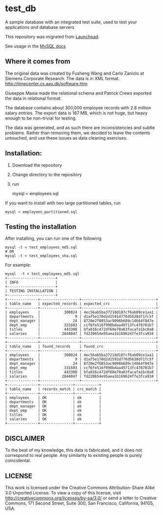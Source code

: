 # test_db
A sample database with an integrated test suite, used to test your applications and database servers

This repository was migrated from [Launchpad](https://launchpad.net/test-db).

See usage in the [MySQL docs](https://dev.mysql.com/doc/employee/en/index.html)


## Where it comes from

The original data was created by Fusheng Wang and Carlo Zaniolo at 
Siemens Corporate Research. The data is in XML format.
http://timecenter.cs.aau.dk/software.htm

Giuseppe Maxia made the relational schema and Patrick Crews exported
the data in relational format.

The database contains about 300,000 employee records with 2.8 million 
salary entries. The export data is 167 MB, which is not huge, but
heavy enough to be non-trivial for testing.

The data was generated, and as such there are inconsistencies and subtle
problems. Rather than removing them, we decided to leave the contents
untouched, and use these issues as data cleaning exercises.


## Installation:

1. Download the repository
2. Change directory to the repository
3. run

    mysql < employees.sql


If you want to install with two large partitioned tables, run

    mysql < employees_partitioned.sql


## Testing the installation

After installing, you can run one of the following

    mysql -t < test_employees_md5.sql
    # OR
    mysql -t < test_employees_sha.sql

For example:

    mysql  -t < test_employees_md5.sql
    +----------------------+
    | INFO                 |
    +----------------------+
    | TESTING INSTALLATION |
    +----------------------+
    +--------------+------------------+----------------------------------+
    | table_name   | expected_records | expected_crc                     |
    +--------------+------------------+----------------------------------+
    | employees    |           300024 | 4ec56ab5ba37218d187cf6ab09ce1aa1 |
    | departments  |                9 | d1af5e170d2d1591d776d5638d71fc5f |
    | dept_manager |               24 | 8720e2f0853ac9096b689c14664f847e |
    | dept_emp     |           331603 | ccf6fe516f990bdaa49713fc478701b7 |
    | titles       |           443308 | bfa016c472df68e70a03facafa1bc0a8 |
    | salaries     |          2844047 | fd220654e95aea1b169624ffe3fca934 |
    +--------------+------------------+----------------------------------+
    +--------------+------------------+----------------------------------+
    | table_name   | found_records    | found_crc                        |
    +--------------+------------------+----------------------------------+
    | employees    |           300024 | 4ec56ab5ba37218d187cf6ab09ce1aa1 |
    | departments  |                9 | d1af5e170d2d1591d776d5638d71fc5f |
    | dept_manager |               24 | 8720e2f0853ac9096b689c14664f847e |
    | dept_emp     |           331603 | ccf6fe516f990bdaa49713fc478701b7 |
    | titles       |           443308 | bfa016c472df68e70a03facafa1bc0a8 |
    | salaries     |          2844047 | fd220654e95aea1b169624ffe3fca934 |
    +--------------+------------------+----------------------------------+
    +--------------+---------------+-----------+
    | table_name   | records_match | crc_match |
    +--------------+---------------+-----------+
    | employees    | OK            | ok        |
    | departments  | OK            | ok        |
    | dept_manager | OK            | ok        |
    | dept_emp     | OK            | ok        |
    | titles       | OK            | ok        |
    | salaries     | OK            | ok        |
    +--------------+---------------+-----------+


## DISCLAIMER

To the best of my knowledge, this data is fabricated, and
it does not correspond to real people. 
Any similarity to existing people is purely coincidental.


## LICENSE
This work is licensed under the 
Creative Commons Attribution-Share Alike 3.0 Unported License. 
To view a copy of this license, visit 
http://creativecommons.org/licenses/by-sa/3.0/ or send a letter to 
Creative Commons, 171 Second Street, Suite 300, San Francisco, 
California, 94105, USA.


